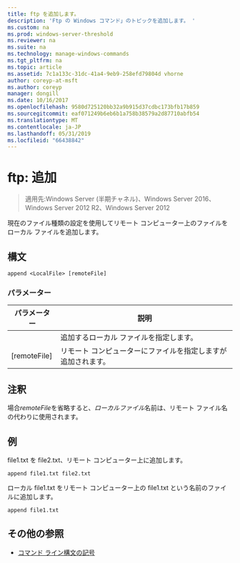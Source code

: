 ```yaml
---
title: ftp を追加します。
description: 'Ftp の Windows コマンド」のトピックを追加します。 '
ms.custom: na
ms.prod: windows-server-threshold
ms.reviewer: na
ms.suite: na
ms.technology: manage-windows-commands
ms.tgt_pltfrm: na
ms.topic: article
ms.assetid: 7c1a133c-31dc-41a4-9eb9-258efd79804d vhorne
author: coreyp-at-msft
ms.author: coreyp
manager: dongill
ms.date: 10/16/2017
ms.openlocfilehash: 9580d725120bb32a9b915d37cdbc173bfb17b859
ms.sourcegitcommit: eaf071249b6eb6b1a758b38579a2d87710abfb54
ms.translationtype: MT
ms.contentlocale: ja-JP
ms.lasthandoff: 05/31/2019
ms.locfileid: "66438842"
---
```

# <a name="ftp-append"></a>ftp: 追加

>適用先:Windows Server (半期チャネル)、Windows Server 2016、Windows Server 2012 R2、Windows Server 2012

現在のファイル種類の設定を使用してリモート コンピューター上のファイルをローカル ファイルを追加します。   
## <a name="syntax"></a>構文  
```  
append <LocalFile> [remoteFile]  
```  
### <a name="parameters"></a>パラメーター  

|  パラメーター   |                               説明                                |
|--------------|--------------------------------------------------------------------------|
| <LocalFile>  |                     追加するローカル ファイルを指定します。                     |
| [remoteFile] | リモート コンピューターにファイルを指定します<LocalFile>が追加されます。 |

## <a name="remarks"></a>注釈  
場合*remoteFile*を省略すると、*ローカルファイル*名前は、リモート ファイル名の代わりに使用されます。  
## <a name="BKMK_Examples"></a>例  
file1.txt を file2.txt、リモート コンピューター上に追加します。  
```  
append file1.txt file2.txt  
```  
ローカル file1.txt をリモート コンピューター上の file1.txt という名前のファイルに追加します。  
```  
append file1.txt  
```  
## <a name="additional-references"></a>その他の参照  
-   [コマンド ライン構文の記号](command-line-syntax-key.md)  
